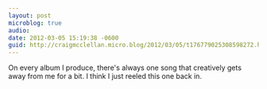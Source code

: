 ```yaml
---
layout: post
microblog: true
audio: 
date: 2012-03-05 15:19:38 -0600
guid: http://craigmcclellan.micro.blog/2012/03/05/t176779025308598272.html
---
```

On every album I produce, there's always one song that creatively gets away from me for a bit. I think I just reeled this one back in.

